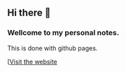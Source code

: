 ## Hi there 👋

### Wellcome to my personal notes.
This is done with github pages.

[[Visit the website](https://wpdevnotes.github.io/)

